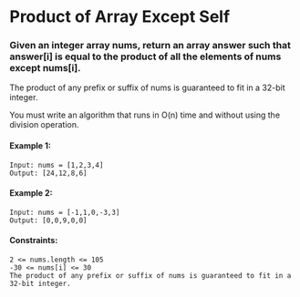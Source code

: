 # Product of Array Except Self

### Given an integer array nums, return an array answer such that answer[i] is equal to the product of all the elements of nums except nums[i].

The product of any prefix or suffix of nums is guaranteed to fit in a 32-bit integer.

You must write an algorithm that runs in O(n) time and without using the division operation.


#### Example 1:
    Input: nums = [1,2,3,4]
    Output: [24,12,8,6]


#### Example 2:
    Input: nums = [-1,1,0,-3,3]
    Output: [0,0,9,0,0]


#### Constraints:
    2 <= nums.length <= 105
    -30 <= nums[i] <= 30
    The product of any prefix or suffix of nums is guaranteed to fit in a 32-bit integer.

